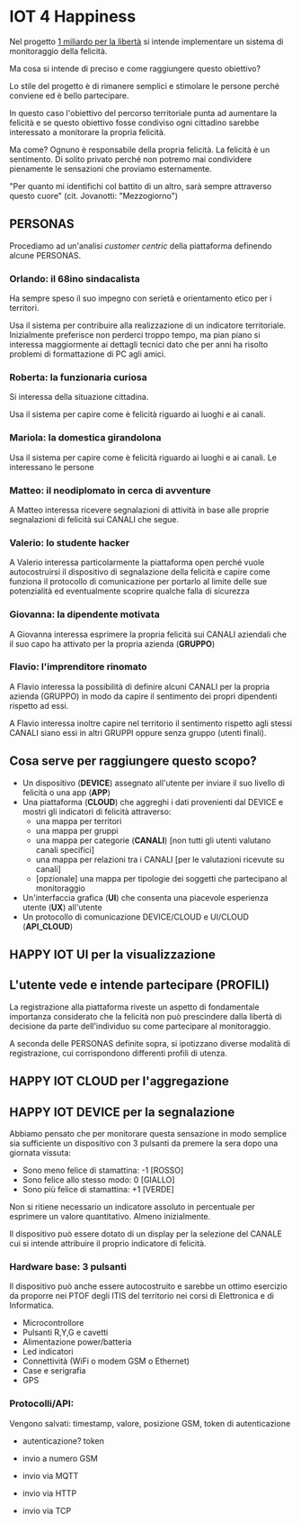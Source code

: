 # IOT 4 Happiness

Nel progetto [1 miliardo per la libertà](https://github.com/feroda/1) si intende implementare un sistema di monitoraggio della felicità.

Ma cosa si intende di preciso e come raggiungere questo obiettivo?

Lo stile del progetto è di rimanere semplici e stimolare le persone perché conviene ed è bello partecipare.

In questo caso l'obiettivo del percorso territoriale punta ad aumentare la felicità
e se questo obiettivo fosse condiviso ogni cittadino sarebbe interessato a monitorare la propria felicità.

Ma come? Ognuno è responsabile della propria felicità. La felicità è un sentimento. Di solito privato perché
non potremo mai condividere pienamente le sensazioni che proviamo esternamente.

"Per quanto mi identifichi col battito di un altro, sarà sempre attraverso questo cuore" (cit. Jovanotti: "Mezzogiorno")

## PERSONAS

Procediamo ad un'analisi *customer centric* della piattaforma definendo alcune PERSONAS.

### Orlando: il 68ino sindacalista

Ha sempre speso il suo impegno con serietà e orientamento etico per i territori.

Usa il sistema per contribuire alla realizzazione di un indicatore territoriale. Inizialmente preferisce non perderci troppo tempo, ma pian piano si interessa maggiormente ai dettagli tecnici dato che per anni ha risolto problemi di formattazione di PC agli amici.

### Roberta: la funzionaria curiosa
Si interessa della situazione cittadina.

Usa il sistema per capire come è felicità riguardo ai luoghi e ai canali.

### Mariola: la domestica girandolona

Usa il sistema per capire come è felicità riguardo ai luoghi e ai canali. Le interessano le persone

### Matteo: il neodiplomato in cerca di avventure

A Matteo interessa ricevere segnalazioni di attività in base alle proprie segnalazioni di felicità sui CANALI che segue.

### Valerio: lo studente hacker

A Valerio interessa particolarmente la piattaforma open perché vuole autocostruirsi il dispositivo di segnalazione della felicità e capire come funziona il protocollo di comunicazione per portarlo al limite delle sue potenzialità ed eventualmente scoprire qualche falla di sicurezza

### Giovanna: la dipendente motivata

A Giovanna interessa esprimere la propria felicità sui CANALI aziendali che il suo capo ha attivato per la propria azienda (**GRUPPO**)

### Flavio: l'imprenditore rinomato

A Flavio interessa la possibilità di definire alcuni CANALI per la propria azienda (GRUPPO) in modo da capire il sentimento dei propri dipendenti rispetto ad essi.

A Flavio interessa inoltre capire nel territorio il sentimento rispetto agli stessi CANALI siano essi in altri GRUPPI oppure senza gruppo (utenti finali).

## Cosa serve per raggiungere questo scopo?

- Un dispositivo (**DEVICE**) assegnato all'utente per inviare il suo livello di felicità o una app (**APP**)
- Una piattaforma (**CLOUD**) che aggreghi i dati provenienti dal DEVICE e mostri gli indicatori di felicità attraverso:
  - una mappa per territori
  - una mappa per gruppi
  - una mappa per categorie (**CANALI**) [non tutti gli utenti valutano canali specifici]
  - una mappa per relazioni tra i CANALI [per le valutazioni ricevute su canali]
  - [opzionale] una mappa per tipologie dei soggetti che partecipano al monitoraggio
- Un'interfaccia grafica (**UI**) che consenta una piacevole esperienza utente (**UX**) all'utente
- Un protocollo di comunicazione DEVICE/CLOUD e UI/CLOUD (**API_CLOUD**)

## HAPPY IOT UI per la visualizzazione

## L'utente vede e intende partecipare (PROFILI)

La registrazione alla piattaforma riveste un aspetto di fondamentale importanza considerato che la felicità non può prescindere dalla libertà di decisione da parte dell'individuo su come partecipare al monitoraggio. 

A seconda delle PERSONAS definite sopra, si ipotizzano diverse modalità di registrazione, cui corrispondono differenti profili di utenza.


## HAPPY IOT CLOUD per l'aggregazione


## HAPPY IOT DEVICE per la segnalazione

Abbiamo pensato che per monitorare questa sensazione in modo semplice sia sufficiente un dispositivo con 3 pulsanti da premere la sera dopo una giornata vissuta:

- Sono meno felice di stamattina: -1 [ROSSO]
- Sono felice allo stesso modo: 0 [GIALLO]
- Sono più felice di stamattina: +1 [VERDE]

Non si ritiene necessario un indicatore assoluto in percentuale per esprimere un valore quantitativo. Almeno inizialmente.

Il dispositivo può essere dotato di un display per la selezione del CANALE cui si intende attribuire il proprio indicatore di felicità.

### Hardware base: 3 pulsanti

Il dispositivo può anche essere autocostruito e sarebbe un ottimo esercizio da proporre nei PTOF degli ITIS del territorio nei corsi di Elettronica e di Informatica.

- Microcontrollore
- Pulsanti R,Y,G e cavetti
- Alimentazione power/batteria
- Led indicatori
- Connettività (WiFi o modem GSM o Ethernet)
- Case e serigrafia
- GPS

### Protocolli/API:

Vengono salvati: timestamp, valore, posizione GSM, token di autenticazione

- autenticazione? token

- invio a numero GSM
- invio via MQTT
- invio via HTTP
- invio via TCP
